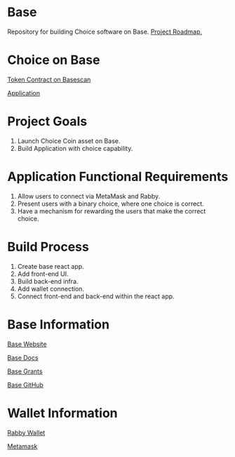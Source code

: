 # Base
Repository for building Choice software on Base. [Project Roadmap.](https://medium.com/@ChoiceCoin/choice-on-base-2025-roadmap-5b509262ba0f)

# Choice on Base
[Token Contract on Basescan](https://basescan.org/token/0x72b423d98d98d509e66e9c565873c3e63ee4c7ab)

[Application](https://www.decentralized-decisions.app/)

# Project Goals

1. Launch Choice Coin asset on Base.
2. Build Application with choice capability.

# Application Functional Requirements

1. Allow users to connect via MetaMask and Rabby.
2. Present users with a binary choice, where one choice is correct.
3. Have a mechanism for rewarding the users that make the correct choice.

# Build Process
1. Create base react app.
2. Add front-end UI.
3. Build back-end infra.
4. Add wallet connection.
5. Connect front-end and back-end within the react app.

# Base Information

[Base Website](https://www.base.org/)

[Base Docs](https://www.base.org/build?utm_source=basedocs&utm_medium=hero)

[Base Grants](https://paragraph.xyz/@grants.base.eth/calling-based-builders?utm_source=dotorg&utm_medium=nav)

[Base GitHub](https://github.com/base-org)

# Wallet Information

[Rabby Wallet](https://rabby.io/)

[Metamask](https://metamask.io/) 


